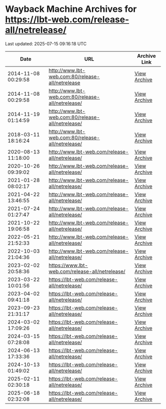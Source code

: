 # Wayback Machine Archives for https://lbt-web.com/release-all/netrelease/

Last updated: 2025-07-15 09:16:18 UTC

| Date | URL | Archive Link |
|------|-----|---------------|
| 2014-11-08 00:29:58 | http://www.lbt-web.com:80/release-all/netrelease | [View Archive](https://web.archive.org/web/20141108002958/http://www.lbt-web.com:80/release-all/netrelease) |
| 2014-11-08 00:29:58 | http://www.lbt-web.com:80/release-all/netrelease/ | [View Archive](https://web.archive.org/web/20141108002958/http://www.lbt-web.com:80/release-all/netrelease/) |
| 2014-11-19 01:14:59 | http://www.lbt-web.com:80/release-all/netrelease/ | [View Archive](https://web.archive.org/web/20141119011459/http://www.lbt-web.com:80/release-all/netrelease/) |
| 2018-03-11 18:16:24 | http://www.lbt-web.com:80/release-all/netrelease/ | [View Archive](https://web.archive.org/web/20180311181624/http://www.lbt-web.com:80/release-all/netrelease/) |
| 2020-08-13 11:18:00 | http://www.lbt-web.com/release-all/netrelease/ | [View Archive](https://web.archive.org/web/20200813111800/http://www.lbt-web.com/release-all/netrelease/) |
| 2020-10-26 09:39:02 | http://www.lbt-web.com/release-all/netrelease/ | [View Archive](https://web.archive.org/web/20201026093902/http://www.lbt-web.com/release-all/netrelease/) |
| 2021-01-28 08:02:17 | http://www.lbt-web.com/release-all/netrelease/ | [View Archive](https://web.archive.org/web/20210128080217/http://www.lbt-web.com/release-all/netrelease/) |
| 2021-04-22 13:46:55 | http://www.lbt-web.com/release-all/netrelease/ | [View Archive](https://web.archive.org/web/20210422134655/http://www.lbt-web.com/release-all/netrelease/) |
| 2021-07-24 01:27:47 | http://www.lbt-web.com/release-all/netrelease/ | [View Archive](https://web.archive.org/web/20210724012747/http://www.lbt-web.com/release-all/netrelease/) |
| 2021-10-22 19:06:58 | http://www.lbt-web.com/release-all/netrelease/ | [View Archive](https://web.archive.org/web/20211022190658/http://www.lbt-web.com/release-all/netrelease/) |
| 2022-05-21 21:52:33 | http://www.lbt-web.com/release-all/netrelease/ | [View Archive](https://web.archive.org/web/20220521215233/http://www.lbt-web.com/release-all/netrelease/) |
| 2022-10-03 21:04:36 | http://www.lbt-web.com/release-all/netrelease/ | [View Archive](https://web.archive.org/web/20221003210436/http://www.lbt-web.com/release-all/netrelease/) |
| 2023-02-02 20:58:36 | https://www.lbt-web.com/release-all/netrelease/ | [View Archive](https://web.archive.org/web/20230202205836/https://www.lbt-web.com/release-all/netrelease/) |
| 2023-03-22 10:01:56 | https://lbt-web.com/release-all/netrelease/ | [View Archive](https://web.archive.org/web/20230322100156/https://lbt-web.com/release-all/netrelease/) |
| 2023-04-02 09:41:18 | https://lbt-web.com/release-all/netrelease/ | [View Archive](https://web.archive.org/web/20230402094118/https://lbt-web.com/release-all/netrelease/) |
| 2023-09-23 21:31:17 | https://lbt-web.com/release-all/netrelease/ | [View Archive](https://web.archive.org/web/20230923213117/https://lbt-web.com/release-all/netrelease/) |
| 2024-03-02 17:09:26 | https://lbt-web.com/release-all/netrelease/ | [View Archive](https://web.archive.org/web/20240302170926/https://lbt-web.com/release-all/netrelease/) |
| 2024-03-15 07:28:08 | https://lbt-web.com/release-all/netrelease/ | [View Archive](https://web.archive.org/web/20240315072808/https://lbt-web.com/release-all/netrelease/) |
| 2024-06-13 17:33:36 | https://lbt-web.com/release-all/netrelease/ | [View Archive](https://web.archive.org/web/20240613173336/https://lbt-web.com/release-all/netrelease/) |
| 2024-10-13 01:49:02 | https://lbt-web.com/release-all/netrelease/ | [View Archive](https://web.archive.org/web/20241013014902/https://lbt-web.com/release-all/netrelease/) |
| 2025-02-11 02:30:18 | https://lbt-web.com/release-all/netrelease/ | [View Archive](https://web.archive.org/web/20250211023018/https://lbt-web.com/release-all/netrelease/) |
| 2025-06-18 02:32:08 | https://lbt-web.com/release-all/netrelease/ | [View Archive](https://web.archive.org/web/20250618023208/https://lbt-web.com/release-all/netrelease/) |
